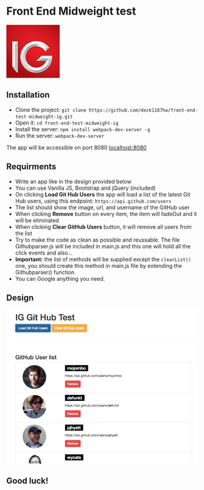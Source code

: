 # Front End Midweight test
![alt text](https://raw.githubusercontent.com/deck1187hw/front-end-test-midweight-ig/master/iglogo.png "Logo Title Text 1")

## Installation
- Clone the project:
``git clone https://github.com/deck1187hw/front-end-test-midweight-ig.git``
- Open it:
``cd front-end-test-midweight-ig``
- Install the server:
``npm install webpack-dev-server -g``
- Run the server:
``webpack-dev-server``

The app will be accessible on port 8080
[localhost:8080](http://localhost:8080)

## Requirments
- Write an app like in the design provided below
- You can use Vanilla JS, Bootstrap and jQuery (included)
- On clicking __Load Git Hub Users__ the app will load a list of the latest Git Hub users, using this endpoint:
 ``https://api.github.com/users``
- The list should show the image, url, and username of the GitHub user
- When clicking __Remove__ button on every item, the item will fadeOut and it will be eliminated
- When clicking __Clear GitHub Users__ button, it will remove all users from the list
- Try to make the code as clean as possible and reussable. The file Githubparser.js will be included in main.js and this one will hold all the click events and also...
- **Important:** the list of methods will be supplied except the ``clearList()`` one, you should create this method in main.js file by extending the Githubparser() function
- You can Google anything you need.

## Design
![alt text](https://raw.githubusercontent.com/deck1187hw/front-end-test-midweight-ig/master/design.png "Logo Title Text 1")

## Good luck!
